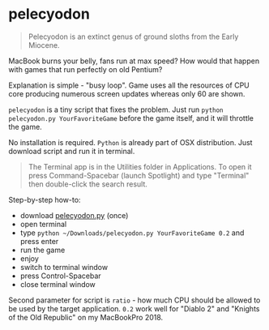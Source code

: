 # pelecyodon
> Pelecyodon is an extinct genus of ground sloths from the Early Miocene.

MacBook burns your belly, fans run at max speed? How would that happen with
games that run perfectly on old Pentium?

Explanation is simple - "busy loop". Game uses all the resources of CPU core
producing numerous screen updates whereas only 60 are shown.

`pelecyodon` is a tiny script that fixes the problem.
Just run `python pelecyodon.py YourFavoriteGame` before the game itself, and it
will throttle the game.

No installation is required. `Python` is already part of OSX distribution.
Just download script and run it in terminal.

> The Terminal app is in the Utilities folder in Applications.
> To open it press Command-Spacebar (launch Spotlight) and
> type "Terminal" then double-click the search result.

Step-by-step how-to:
 - download [pelecyodon.py](https://raw.githubusercontent.com/eustas/pelecyodon/master/pelecyodon.py) (once)
 - open terminal
 - type `python ~/Downloads/pelecyodon.py YourFavoriteGame 0.2` and press enter
 - run the game
 - enjoy
 - switch to terminal window
 - press Control-Spacebar
 - close terminal window

Second parameter for script is `ratio` - how much CPU should be allowed to be
used by the target application. `0.2` work well for "Diablo 2" and
"Knights of the Old Republic" on my MacBookPro 2018.
